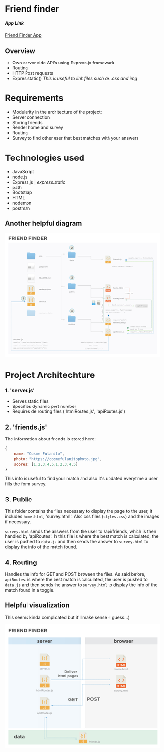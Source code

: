 # Friend finder

##### App Link
[Friend Finder App](https://agile-meadow-13537.herokuapp.com/survey)

## Overview

* Own server side API's using Express.js framework
* Routing
* HTTP Post requests
* Expres.static()  *This is useful to link files such as .css and img*

# Requirements
* Modularity in the architecture of the project:
 * Server connection 
 * Storing friends
 * Render home and survey
 * Routing
* Survey to find other user that best matches with your answers

# Technologies used
* JavaScript
* node.js
* Express.js | *express.static*
* path
* Bootstrap
* HTML
* nodemon
* postman

## Another helpful diagram

![Simple Diagram](images/portDiagram1.jpg)


# Project Architechture

### 1. 'server.js'
* Serves static files
* Specifies dynamic port number
* Requires de routing files ('htmlRoutes.js', 'apiRoutes.js')

## 2. 'friends.js'
The information about friends is stored here:

```js
{
    name: "Cosme Fulanito",
    photo: "https://cosmefulanitophoto.jpg",
    scores: [1,2,3,4,5,1,2,3,4,5]
}
```
This info is useful to find your match and also it's updated everytime a user fills the form survey. 

## 3. Public 
This folder contains the files necessary to display the page to the user, it includes `home.html`, 'survey.html'. Also css files (`styles.css`)  and the images if necessary. 

`survey.html` sends the answers from the user to /api/friends, which is then handled by 'apiRoutes'. In this file is where the best match is calculated, the user is pushed to `data.js` and then sends the answer to `survey.html` to display the info of the match found. 

## 4. Routing
Handles the info for GET and POST between the files. 
As said before, `apiRoutes`. is where the best match is calculated, the user is pushed to `data.js` and then sends the answer to `survey.html` to display the info of the match found in a toggle. 

## Helpful visualization
This seems kinda complicated but it'll make sense (I guess...)

![Simple Diagram](images/portDiagram2.jpg)


